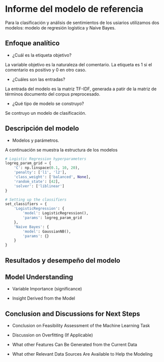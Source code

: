 # Informe del modelo de referencia

Para la clasificación y análisis de sentimientos de los usiarios utilizamos dos modelos: modelo de regresión logística y Naive Bayes. 

## Enfoque analítico
* ¿Cuál es la etiqueta objetivo?

La variable objetivo es la naturaleza del comentario. La etiqueta es 1 si el comentario es positivo y 0 en otro caso.

* ¿Cuáles son las entradas?

La entrada del modelo es la matriz TF-IDF, generada a patir de la matriz de términos documento del corpus preprocesado. 

* ¿Qué tipo de modelo se construyo?

Se contruyo un modelo de clasificación.

## Descripción del modelo

* Modelos y parámetros.

A continuación se muestra la estructura de los modelos 

```python
# Logistic Regression hyperparameters
logreg_param_grid = {
    'C': np.linspace(0.1, 10, 20),
    'penalty': ['l1', 'l2'],
    'class_weight': ['balanced', None],
    'random_state': [42],
    'solver': ['liblinear']
}

# Setting up the classifiers
set_classifiers = {
    'LogisticRegression': {
        'model': LogisticRegression(),
        'params': logreg_param_grid
    },
    'Naive Bayes': {
        'model': GaussianNB(),
        'params': {}
    }
}
```

## Resultados y desempeño del modelo



## Model Understanding

* Variable Importance (significance)

* Insight Derived from the Model

## Conclusion and Discussions for Next Steps

* Conclusion on Feasibility Assessment of the Machine Learning Task

* Discussion on Overfitting (If Applicable)

* What other Features Can Be Generated from the Current Data

* What other Relevant Data Sources Are Available to Help the Modeling
